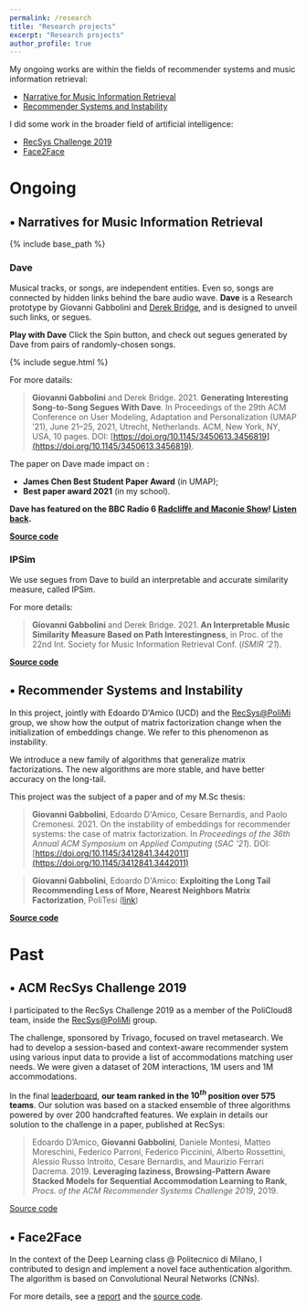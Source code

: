 ```yaml
---
permalink: /research
title: "Research projects"
excerpt: "Research projects"
author_profile: true
---
```


My ongoing works are within the fields of recommender systems and music information retrieval:

- [Narrative for Music Information Retrieval](#narratives)
- [Recommender Systems and Instability](#instability)

I did some work in the broader field of artificial intelligence:

- [RecSys Challenge 2019](#recsys_challenge)
- [Face2Face](#face2face)

# Ongoing

<a name="narratives"></a>
## • Narratives for Music Information Retrieval

{% include base_path %}

### Dave

Musical tracks, or songs, are independent entities. Even so, songs are connected by hidden links behind the bare audio wave. **Dave** is a Research prototype by Giovanni Gabbolini and [Derek Bridge](http://www.cs.ucc.ie/~dgb/), and is designed to unveil such links, or segues.

**Play with Dave**
Click the Spin button, and check out segues generated by Dave from pairs of randomly-chosen songs.

{% include segue.html %}

For more datails:
> **Giovanni Gabbolini** and Derek Bridge. 2021. **Generating Interesting Song-to-Song Segues With Dave**. In Proceedings of the 29th ACM Conference on User Modeling, Adaptation and Personalization (UMAP ’21), June 21–25, 2021, Utrecht, Netherlands. ACM, New York, NY, USA, 10 pages. DOI: [https://doi.org/10.1145/3450613.3456819](https://doi.org/10.1145/3450613.3456819).

The paper on Dave made impact on :
- <b>James Chen Best Student Paper Award</b> (in UMAP);
- <b>Best paper award 2021</b> (in my school).


**Dave has featured on the BBC Radio 6 [Radcliffe and Maconie Show](https://www.bbc.co.uk/programmes/b0100rp6)! [Listen back](files/live.mp3).**

**[Source code](https://github.com/GiovanniGabbolini/dave)**

### IPSim

We use segues from Dave to build an interpretable and accurate similarity measure, called IPSim.

For more details:

> **Giovanni Gabbolini** and Derek Bridge. 2021. **An Interpretable Music Similarity Measure Based on Path Interestingness**, in Proc. of the 22nd Int. Society for Music Information Retrieval Conf. (<i>ISMIR ’21</i>).

**[Source code](https://github.com/GiovanniGabbolini/ipsim)**

<a name="instability"></a>
## • Recommender Systems and Instability
In this project, jointly with Edoardo D'Amico (UCD) and the [RecSys@PoliMi](http://recsys.deib.polimi.it/) group, we show how the output of matrix factorization change when the initialization of embeddings change. We refer to this phenomenon as instability.

We introduce a new family of algorithms that generalize matrix factorizations. The new algorithms are more stable, and have better accuracy on the long-tail.

This project was the subject of a paper and of my M.Sc thesis:
> **Giovanni Gabbolini**, Edoardo D'Amico, Cesare Bernardis, and Paolo Cremonesi. 2021. On the instability of embeddings for recommender systems: the case of matrix factorization. In <i>Proceedings of the 36th Annual ACM Symposium on Applied Computing</i> (<i>SAC '21</i>). DOI: [https://doi.org/10.1145/3412841.3442011](https://doi.org/10.1145/3412841.3442011)

> **Giovanni Gabbolini**, Edoardo D'Amico: **Exploiting the Long Tail Recommending Less of More, Nearest Neighbors Matrix Factorization**, PoliTesi ([link](http://hdl.handle.net/10589/152210))

**[Source code](https://github.com/damicoedoardo/NNMF)**

# Past
<a name="past"></a>

<a name="recsys_challenge"></a>
## • ACM RecSys Challenge 2019
I participated to the RecSys Challenge 2019 as a member of the PoliCloud8 team, inside the [RecSys@PoliMi](http://recsys.deib.polimi.it/) group.

The challenge, sponsored by Trivago, focused on travel metasearch. We had to develop a session-based and context-aware recommender system using various input data to provide a list of accommodations matching user needs. We were given a dataset of $20$M interactions, $1$M users and $1$M accommodations.

In the final [leaderboard](https://recsys.trivago.cloud/leaderboard/leaderboard), **our team ranked in the $10^{th}$ position over $575$ teams**.
Our solution was based on a stacked ensemble of three algorithms powered by over $200$ handcrafted features.
We explain in details our solution to the challenge in a paper, published at RecSys:

> Edoardo D’Amico, **Giovanni Gabbolini**, Daniele Montesi, Matteo Moreschini, Federico Parroni, Federico Piccinini, Alberto Rossettini, Alessio Russo Introito, Cesare Bernardis, and Maurizio Ferrari Dacrema. 2019. **Leveraging laziness, Browsing-Pattern Aware Stacked Models for Sequential Accommodation Learning to Rank**, *Procs. of the ACM Recommender Systems Challenge 2019*, 2019.

[Source code](https://github.com/keyblade95/recsys2019)


<a name="face2face"></a>
## • Face2Face
In the context of the Deep Learning class @ Politecnico di Milano, I contributed to design and implement a novel face authentication algorithm. The algorithm is based on Convolutional Neural Networks (CNNs).

For more details, see a [report](files/face2face.pdf) and the [source code](https://github.com/GiovanniGabbolini/face-2-face).

